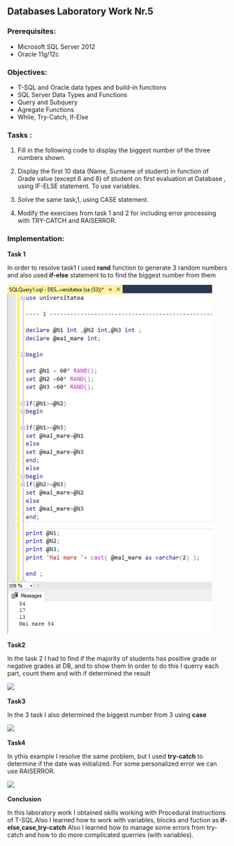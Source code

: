 ## Databases Laboratory Work Nr.5


### Prerequisites:
  - Microsoft SQL Server 2012
  - Oracle 11g/12c

### Objectives:
  - T-SQL and Oracle data types and build-in functions
  - SQL Server Data Types and Functions
  - Query and Subquery
  - Agregate Functions
  - While, Try-Catch, If-Else
  
  
### Tasks : 

1. Fill in the following code to display the biggest number of the three numbers shown. 

2. Display the first 10 data (Name, Surname of student) in function of Grade value (except 6 and 8) of student on first evaluation at
Database , using IF-ELSE statement. To use variables. 

3. Solve the same task,1, using CASE statement.

4. Modify the exercises from task 1 and 2 for including error processing with TRY-CATCH and RAISERROR.

### Implementation:
**Task 1**  

In order to resolve task1 I used **rand** function to generate 3 random numbers and also used **if-else** statement to to find the biggest number from them

![](https://github.com/MihaiGaidau/BDC_Labs/blob/master/lab5/screens/ex1.jpg) 

**Task2**

In the task 2 I had to find if the majority of students has positive grade or negative grades at DB, and to show them
In order to do this I querry each part, count them and with if determined the result

![](https://github.com/MihaiGaidau/BDC_Labs/blob/master/lab4/screens/ex2.jpg) 



**Task3** 

In the 3 task I also determined the biggest number from 3 using **case**


 ![](https://github.com/MihaiGaidau/BDC_Labs/blob/master/lab4/screens/ex3.jpg) 
 
 **Task4**

In ythis example I resolve the same problem, but I used **try-catch** to determine if the date was initialized.  For some personalized error we can use RAISERROR.

 ![](https://github.com/MihaiGaidau/BDC_Labs/blob/master/lab4/screens/ex4.jpg)
 
 
 
 **Conclusion**
 
 In this laboratory work I obtained skills working with Procedural Instructions of T-SQL.Also I learned how to work with variables, blocks and fuction as **if-else,case,try-catch**
 Also I learned how to manage some errors from try-catch and how to do more complicated querries (with variables).
